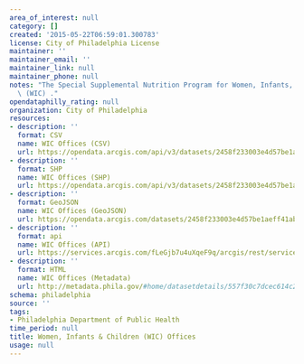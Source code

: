 ```yaml
---
area_of_interest: null
category: []
created: '2015-05-22T06:59:01.300783'
license: City of Philadelphia License
maintainer: ''
maintainer_email: ''
maintainer_link: null
maintainer_phone: null
notes: "The Special Supplemental Nutrition Program for Women, Infants, and Children\
  \ (WIC) ."
opendataphilly_rating: null
organization: City of Philadelphia
resources:
- description: ''
  format: CSV
  name: WIC Offices (CSV)
  url: https://opendata.arcgis.com/api/v3/datasets/2458f233003e4d57be1aeff41abb0121_0/downloads/data?format=csv&spatialRefId=4326
- description: ''
  format: SHP
  name: WIC Offices (SHP)
  url: https://opendata.arcgis.com/api/v3/datasets/2458f233003e4d57be1aeff41abb0121_0/downloads/data?format=shp&spatialRefId=4326
- description: ''
  format: GeoJSON
  name: WIC Offices (GeoJSON)
  url: https://opendata.arcgis.com/datasets/2458f233003e4d57be1aeff41abb0121_0.geojson
- description: ''
  format: api
  name: WIC Offices (API)
  url: https://services.arcgis.com/fLeGjb7u4uXqeF9q/arcgis/rest/services/WIC_Offices/FeatureServer/0/query?outFields=*&where=1%3D1
- description: ''
  format: HTML
  name: WIC Offices (Metadata)
  url: http://metadata.phila.gov/#home/datasetdetails/557f30c7dcec614c29ce8b73/representationdetails/557f30e4c579ea311699bb50/
schema: philadelphia
source: ''
tags:
- Philadelphia Department of Public Health
time_period: null
title: Women, Infants & Children (WIC) Offices
usage: null
---
```

